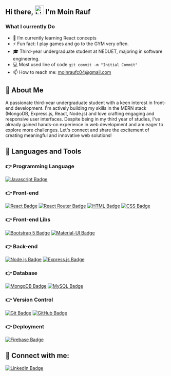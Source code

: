 ## Hi there, <img src="https://user-images.githubusercontent.com/1303154/88677602-1635ba80-d120-11ea-84d8-d263ba5fc3c0.gif" width="28px" height="28px" alt="hi"> I'm Moin Rauf

### What I currently Do

- 🌱 I’m currently learning React concepts
- ⚡ Fun fact: I play games and go to the GYM very often.
- 🎓 Third-year undergraduate student at NEDUET, majoring in software engineering.
- 💻 Most used line of code `git commit -m "Initial Commit"`
- 📫 How to reach me: moinraufc04@gmail.com


## 👋 About Me

A passionate third-year undergraduate student with a keen interest in front-end development. I'm actively building my skills in the MERN stack (MongoDB, Express.js, React, Node.js) and love crafting engaging and responsive user interfaces. Despite being in my third year of studies, I've already gained hands-on experience in web development and am eager to explore more challenges. Let's connect and share the excitement of creating meaningful and innovative web solutions!

## 🚀 Languages and Tools

### 👉 Programming Language

[![Javascript Badge](https://img.shields.io/badge/-Javascript-F0DB4F?style=for-the-badge&labelColor=black&logo=javascript&logoColor=F0DB4F)](#)

### 👉 Front-end

[![React Badge](https://img.shields.io/badge/-React-61DBFB?style=for-the-badge&labelColor=black&logo=react&logoColor=61DBFB)](#)
[![React Router Badge](https://img.shields.io/badge/-React_Router-CA4245?style=for-the-badge&labelColor=black&logo=react-router&logoColor=CA4245)](#)
[![HTML Badge](https://img.shields.io/badge/-HTML5-E34F26?style=for-the-badge&labelColor=black&logo=html5&logoColor=E34F26)](#)
[![CSS Badge](https://img.shields.io/badge/-CSS3-1572B6?style=for-the-badge&labelColor=black&logo=css3&logoColor=1572B6)](#)

### 👉 Front-end Libs
[![Bootstrap 5 Badge](https://img.shields.io/badge/-Bootstrap_5-7952B3?style=for-the-badge&labelColor=black&logo=bootstrap&logoColor=7952B3)](https://getbootstrap.com/docs/5.0/)
[![Material-UI Badge](https://img.shields.io/badge/-Material_UI-0081CB?style=for-the-badge&labelColor=black&logo=material-ui&logoColor=0081CB)](https://material-ui.com/)

### 👉 Back-end

[![Node.js Badge](https://img.shields.io/badge/-Node.js-339933?style=for-the-badge&labelColor=black&logo=node.js&logoColor=339933)](#)
[![Express.js Badge](https://img.shields.io/badge/-Express.js-000000?style=for-the-badge&labelColor=black&logo=express&logoColor=white)](#)

### 👉 Database

[![MongoDB Badge](https://img.shields.io/badge/-MongoDB-47A248?style=for-the-badge&labelColor=black&logo=mongodb&logoColor=47A248)](#)
[![MySQL Badge](https://img.shields.io/badge/-MySQL-4479A1?style=for-the-badge&labelColor=black&logo=mysql&logoColor=4479A1)](#)

### 👉 Version Control

[![Git Badge](https://img.shields.io/badge/-Git-F05032?style=for-the-badge&labelColor=black&logo=git&logoColor=F05032)](#)
[![GitHub Badge](https://img.shields.io/badge/-GitHub-181717?style=for-the-badge&labelColor=181717&logo=github&logoColor=white)](#)

### 👉 Deployment

[![Firebase Badge](https://img.shields.io/badge/-Firebase-FFCA28?style=for-the-badge&labelColor=black&logo=firebase&logoColor=FFCA28)](#)

## 🤝 Connect with me:

[![LinkedIn Badge](https://img.shields.io/badge/-LinkedIn-0077B5?style=for-the-badge&labelColor=black&logo=linkedin&logoColor=0077B5)](https://www.linkedin.com/in/moin-rauf-b9bbaa295/)
